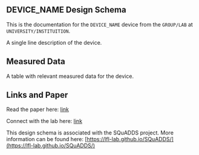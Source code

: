 ## DEVICE_NAME Design Schema


This is the documentation for the `DEVICE_NAME` device from the `GROUP/LAB` at `UNIVERSITY/INSTITUITION`.

A single line description of the device.

## Measured Data

A table with relevant measured data for the device.

## Links and Paper

Read the paper here: [link](https://quantum-journal.org/papers/q-2024-09-09-1465/)

Connect with the lab here: [link](https://dornsife.usc.edu/lfl/)

This design schema is associated with the SQuADDS project. More information can be found here: [https://lfl-lab.github.io/SQuADDS/](https://lfl-lab.github.io/SQuADDS/)
